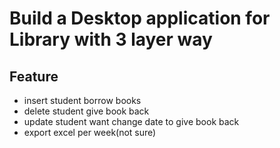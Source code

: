 # Build a Desktop application for Library with 3 layer way
## Feature
- insert student borrow books
- delete student give book back
- update student want change date to give book back
- export excel per week(not sure)
